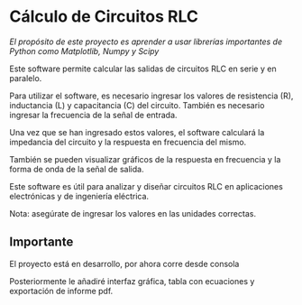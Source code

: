 # Cálculo de Circuitos RLC

*El propósito de este proyecto es aprender a usar librerías importantes de Python como Matplotlib, Numpy y Scipy*

Este software permite calcular las salidas de circuitos RLC en serie y en paralelo.

Para utilizar el software, es necesario ingresar los valores de resistencia (R), inductancia (L) y capacitancia (C) del circuito. También es necesario ingresar la frecuencia de la señal de entrada.

Una vez que se han ingresado estos valores, el software calculará la impedancia del circuito y la respuesta en frecuencia del mismo. 

También se pueden visualizar gráficos de la respuesta en frecuencia y la forma de onda de la señal de salida.

Este software es útil para analizar y diseñar circuitos RLC en aplicaciones electrónicas y de ingeniería eléctrica.

Nota: asegúrate de ingresar los valores en las unidades correctas.

## Importante

El proyecto está en desarrollo, por ahora corre desde consola

Posteriormente le añadiré interfaz gráfica, tabla con ecuaciones y exportación de informe pdf.
